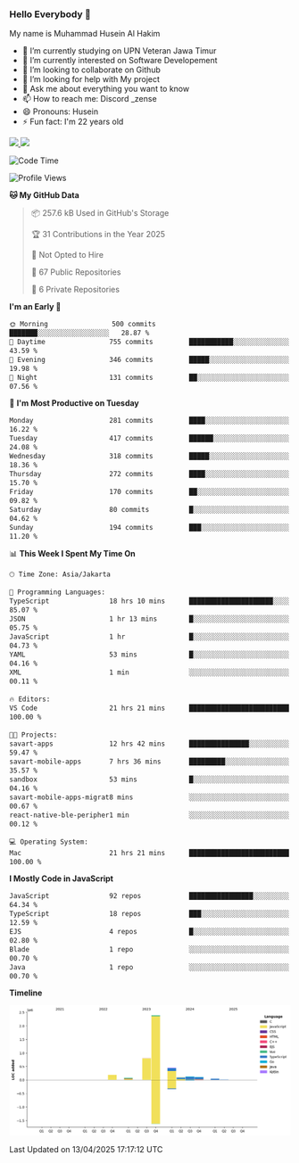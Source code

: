 ### Hello Everybody 👋

My name is Muhammad Husein Al Hakim

- 🔭 I’m currently studying on UPN Veteran Jawa Timur
- 🌱 I’m currently interested on Software Developement
- 👯 I’m looking to collaborate on Github
- 🤔 I’m looking for help with My project
- 💬 Ask me about everything you want to know
- 📫 How to reach me: Discord _zense
- 😄 Pronouns: Husein
- ⚡ Fun fact: I'm 22 years old

<p align="left">
<a href="https://github.com/huseinhq">
  <img height="180em" src="https://github-readme-stats-eight-theta.vercel.app/api?username=huseinhq&show_icons=true&theme=algolia&include_all_commits=true&count_private=true"/>
  <img height="180em" src="https://github-readme-stats-eight-theta.vercel.app/api/top-langs/?username=huseinhq&layout=compact&langs_count=8&theme=algolia"/>
</a>
</p>

<!--START_SECTION:waka-->
![Code Time](http://img.shields.io/badge/Code%20Time-2%2C008%20hrs%207%20mins-blue)

![Profile Views](http://img.shields.io/badge/Profile%20Views-1-blue)

**🐱 My GitHub Data** 

> 📦 257.6 kB Used in GitHub's Storage 
 > 
> 🏆 31 Contributions in the Year 2025
 > 
> 🚫 Not Opted to Hire
 > 
> 📜 67 Public Repositories 
 > 
> 🔑 6 Private Repositories 
 > 
**I'm an Early 🐤** 

```text
🌞 Morning                500 commits         ███████░░░░░░░░░░░░░░░░░░   28.87 % 
🌆 Daytime                755 commits         ███████████░░░░░░░░░░░░░░   43.59 % 
🌃 Evening                346 commits         █████░░░░░░░░░░░░░░░░░░░░   19.98 % 
🌙 Night                  131 commits         ██░░░░░░░░░░░░░░░░░░░░░░░   07.56 % 
```
📅 **I'm Most Productive on Tuesday** 

```text
Monday                   281 commits         ████░░░░░░░░░░░░░░░░░░░░░   16.22 % 
Tuesday                  417 commits         ██████░░░░░░░░░░░░░░░░░░░   24.08 % 
Wednesday                318 commits         █████░░░░░░░░░░░░░░░░░░░░   18.36 % 
Thursday                 272 commits         ████░░░░░░░░░░░░░░░░░░░░░   15.70 % 
Friday                   170 commits         ██░░░░░░░░░░░░░░░░░░░░░░░   09.82 % 
Saturday                 80 commits          █░░░░░░░░░░░░░░░░░░░░░░░░   04.62 % 
Sunday                   194 commits         ███░░░░░░░░░░░░░░░░░░░░░░   11.20 % 
```


📊 **This Week I Spent My Time On** 

```text
🕑︎ Time Zone: Asia/Jakarta

💬 Programming Languages: 
TypeScript               18 hrs 10 mins      █████████████████████░░░░   85.07 % 
JSON                     1 hr 13 mins        █░░░░░░░░░░░░░░░░░░░░░░░░   05.75 % 
JavaScript               1 hr                █░░░░░░░░░░░░░░░░░░░░░░░░   04.73 % 
YAML                     53 mins             █░░░░░░░░░░░░░░░░░░░░░░░░   04.16 % 
XML                      1 min               ░░░░░░░░░░░░░░░░░░░░░░░░░   00.11 % 

🔥 Editors: 
VS Code                  21 hrs 21 mins      █████████████████████████   100.00 % 

🐱‍💻 Projects: 
savart-apps              12 hrs 42 mins      ███████████████░░░░░░░░░░   59.47 % 
savart-mobile-apps       7 hrs 36 mins       █████████░░░░░░░░░░░░░░░░   35.57 % 
sandbox                  53 mins             █░░░░░░░░░░░░░░░░░░░░░░░░   04.16 % 
savart-mobile-apps-migrat8 mins              ░░░░░░░░░░░░░░░░░░░░░░░░░   00.67 % 
react-native-ble-peripher1 min               ░░░░░░░░░░░░░░░░░░░░░░░░░   00.12 % 

💻 Operating System: 
Mac                      21 hrs 21 mins      █████████████████████████   100.00 % 
```

**I Mostly Code in JavaScript** 

```text
JavaScript               92 repos            ████████████████░░░░░░░░░   64.34 % 
TypeScript               18 repos            ███░░░░░░░░░░░░░░░░░░░░░░   12.59 % 
EJS                      4 repos             █░░░░░░░░░░░░░░░░░░░░░░░░   02.80 % 
Blade                    1 repo              ░░░░░░░░░░░░░░░░░░░░░░░░░   00.70 % 
Java                     1 repo              ░░░░░░░░░░░░░░░░░░░░░░░░░   00.70 % 
```



**Timeline**

![Lines of Code chart](https://raw.githubusercontent.com/HuseinHQ/HuseinHQ/main/assets/bar_graph.png)


 Last Updated on 13/04/2025 17:17:12 UTC
<!--END_SECTION:waka-->
